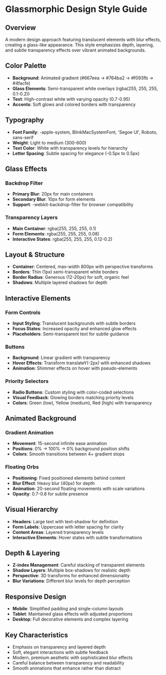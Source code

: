 # Glassmorphic Design Style Guide

## Overview
A modern design approach featuring translucent elements with blur effects, creating a glass-like appearance. This style emphasizes depth, layering, and subtle transparency effects over vibrant animated backgrounds.

## Color Palette
- **Background**: Animated gradient (#667eea → #764ba2 → #f093fb → #4facfe)
- **Glass Elements**: Semi-transparent white overlays (rgba(255, 255, 255, 0.1-0.2))
- **Text**: High-contrast white with varying opacity (0.7-0.95)
- **Accents**: Soft glows and colored borders with transparency

## Typography
- **Font Family**: -apple-system, BlinkMacSystemFont, 'Segoe UI', Roboto, sans-serif
- **Weight**: Light to medium (300-600)
- **Text Color**: White with transparency levels for hierarchy
- **Letter Spacing**: Subtle spacing for elegance (-0.5px to 0.5px)

## Glass Effects
### Backdrop Filter
- **Primary Blur**: 20px for main containers
- **Secondary Blur**: 10px for form elements
- **Support**: -webkit-backdrop-filter for browser compatibility

### Transparency Layers
- **Main Container**: rgba(255, 255, 255, 0.1)
- **Form Elements**: rgba(255, 255, 255, 0.08)
- **Interactive States**: rgba(255, 255, 255, 0.12-0.2)

## Layout & Structure
- **Container**: Centered, max-width 800px with perspective transforms
- **Borders**: Thin (1px) semi-transparent white borders
- **Border Radius**: Generous (12-20px) for soft, organic feel
- **Shadows**: Multiple layered shadows for depth

## Interactive Elements
### Form Controls
- **Input Styling**: Translucent backgrounds with subtle borders
- **Focus States**: Increased opacity and enhanced glow effects
- **Placeholders**: Semi-transparent text for subtle guidance

### Buttons
- **Background**: Linear gradient with transparency
- **Hover Effects**: Transform translateY(-2px) with enhanced shadows
- **Animation**: Shimmer effects on hover with pseudo-elements

### Priority Selectors
- **Radio Buttons**: Custom styling with color-coded selections
- **Visual Feedback**: Glowing borders matching priority levels
- **Colors**: Green (low), Yellow (medium), Red (high) with transparency

## Animated Background
### Gradient Animation
- **Movement**: 15-second infinite ease animation
- **Positions**: 0% → 100% → 0% background position shifts
- **Colors**: Smooth transitions between 4+ gradient stops

### Floating Orbs
- **Positioning**: Fixed positioned elements behind content
- **Blur Effect**: Heavy blur (40px) for depth
- **Animation**: 20-second floating movements with scale variations
- **Opacity**: 0.7-0.8 for subtle presence

## Visual Hierarchy
- **Headers**: Large text with text-shadow for definition
- **Form Labels**: Uppercase with letter spacing for clarity
- **Content Areas**: Layered transparency levels
- **Interactive Elements**: Hover states with subtle transformations

## Depth & Layering
- **Z-index Management**: Careful stacking of transparent elements
- **Shadow Layers**: Multiple box-shadows for realistic depth
- **Perspective**: 3D transforms for enhanced dimensionality
- **Blur Variations**: Different blur levels for depth perception

## Responsive Design
- **Mobile**: Simplified padding and single-column layouts
- **Tablet**: Maintained glass effects with adjusted proportions
- **Desktop**: Full decorative elements and complex layering

## Key Characteristics
- Emphasis on transparency and layered depth
- Soft, elegant interactions with subtle feedback
- Modern, premium aesthetic with sophisticated blur effects
- Careful balance between transparency and readability
- Smooth animations that enhance rather than distract